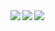 <a href="https://github.com/anuraghazra/github-readme-stats">
  <img align="left" src="https://github-readme-stats.vercel.app/api?username=NenfuAT&count_private=true&show_icons=true" />
</a>
<a href="https://github.com/anuraghazra/github-readme-stats">
  <img align="left" src="https://github-readme-stats.vercel.app/api/top-langs/?username=NenfuAT&layout=compact&hide=SWIG,TeX,Makefile,ShaderLab,HLSL,Smarty" />
</a>

<a href="https://github.com/ryo-ma/github-profile-trophy">
  <img src="https://github-profile-trophy.vercel.app/?username=NenfuAT">
</a>
